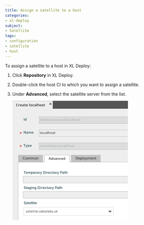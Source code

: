 ```yaml
---
title: Assign a satellite to a host
categories:
- xl-deploy
subject:
- Satellite
tags:
- configuration
- satellite
- host
---
```


To assign a satellite to a host in XL Deploy:

1. Click **Repository** in XL Deploy.
2. Double-click the host CI to which you want to assign a satellite.
3. Under **Advanced**, select the satellite server from the list.

    ![image](images/attach-a-satellite.png)
